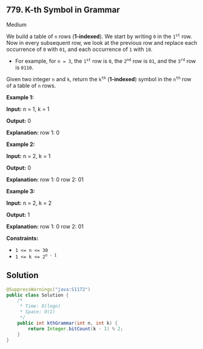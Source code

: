 ## 779\. K-th Symbol in Grammar

Medium

We build a table of `n` rows (**1-indexed**). We start by writing `0` in the <code>1<sup>st</sup></code> row. Now in every subsequent row, we look at the previous row and replace each occurrence of `0` with `01`, and each occurrence of `1` with `10`.

*   For example, for `n = 3`, the <code>1<sup>st</sup></code> row is `0`, the <code>2<sup>nd</sup></code> row is `01`, and the <code>3<sup>rd</sup></code> row is `0110`.

Given two integer `n` and `k`, return the <code>k<sup>th</sup></code> (**1-indexed**) symbol in the <code>n<sup>th</sup></code> row of a table of `n` rows.

**Example 1:**

**Input:** n = 1, k = 1

**Output:** 0

**Explanation:** row 1: 0

**Example 2:**

**Input:** n = 2, k = 1

**Output:** 0

**Explanation:** row 1: 0 row 2: 01

**Example 3:**

**Input:** n = 2, k = 2

**Output:** 1

**Explanation:** row 1: 0 row 2: 01

**Constraints:**

*   `1 <= n <= 30`
*   <code>1 <= k <= 2<sup>n - 1</sup></code>

## Solution

```java
@SuppressWarnings("java:S1172")
public class Solution {
    /*
     * Time: O(logn)
     * Space: O(1)
     */
    public int kthGrammar(int n, int k) {
        return Integer.bitCount(k - 1) % 2;
    }
}
```